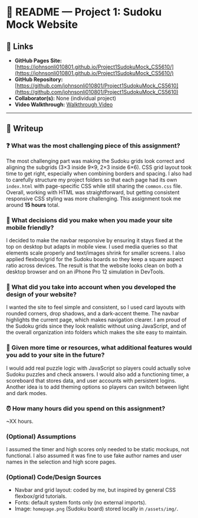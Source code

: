 # 📘 README — Project 1: Sudoku Mock Website

## 🔗 Links
- **GitHub Pages Site:** [https://johnsonli010801.github.io/Project1SudokuMock_CS5610/](https://johnsonli010801.github.io/Project1SudokuMock_CS5610/)  
- **GitHub Repository:** [https://github.com/johnsonli010801/Project1SudokuMock_CS5610](https://github.com/johnsonli010801/Project1SudokuMock_CS5610)  
- **Collaborator(s):** None (individual project)  
- **Video Walkthrough:** [Walkthrough Video](https://youtu.be/XM5AJ94jOvY)

---


## 📝 Writeup

### ❓ What was the most challenging piece of this assignment?  
The most challenging part was making the Sudoku grids look correct and aligning the subgrids (3×3 inside 9×9, 2×3 inside 6×6). CSS grid layout took time to get right, especially when combining borders and spacing. I also had to carefully structure my project folders so that each page had its own `index.html` with page-specific CSS while still sharing the `common.css` file. Overall, working with HTML was straightforward, but getting consistent responsive CSS styling was more challenging. This assignment took me around **15 hours** total.  

### 📱 What decisions did you make when you made your site mobile friendly?  
I decided to make the navbar responsive by ensuring it stays fixed at the top on desktop but adapts in mobile view. I used media queries so that elements scale properly and text/images shrink for smaller screens. I also applied flexbox/grid for the Sudoku boards so they keep a square aspect ratio across devices. The result is that the website looks clean on both a desktop browser and on an iPhone Pro 12 simulation in DevTools.  

### 🎨 What did you take into account when you developed the design of your website?  
I wanted the site to feel simple and consistent, so I used card layouts with rounded corners, drop shadows, and a dark-accent theme. The navbar highlights the current page, which makes navigation clearer. I am proud of the Sudoku grids since they look realistic without using JavaScript, and of the overall organization into folders which makes the site easy to maintain.  

### 🚀 Given more time or resources, what additional features would you add to your site in the future?  
I would add real puzzle logic with JavaScript so players could actually solve Sudoku puzzles and check answers. I would also add a functioning timer, a scoreboard that stores data, and user accounts with persistent logins. Another idea is to add theming options so players can switch between light and dark modes.  

### ⏰ How many hours did you spend on this assignment?  
~XX hours.  

### (Optional) Assumptions  
I assumed the timer and high scores only needed to be static mockups, not functional. I also assumed it was fine to use fake author names and user names in the selection and high score pages.  

### (Optional) Code/Design Sources  
- Navbar and grid layout: coded by me, but inspired by general CSS flexbox/grid tutorials.  
- Fonts: default system fonts only (no external imports).  
- Image: `homepage.png` (Sudoku board) stored locally in `/assets/img/`.  
